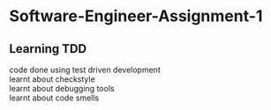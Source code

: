 # Software-Engineer-Assignment-1
## Learning TDD
code done using test driven development <br>
learnt about checkstyle <br>
learnt about debugging tools <br>
learnt about code smells <br>
